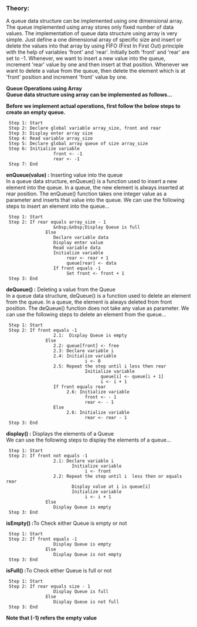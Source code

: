 ### Theory:
A queue data structure can be implemented using one dimensional array. The queue implemented using array stores only fixed number of data values. The implementation of queue data structure using array is very simple. Just define a one dimensional array of specific size and insert or delete the values into that array by using FIFO (First In First Out) principle with the help of variables 'front' and 'rear'. Initially both 'front' and 'rear' are set to -1. Whenever, we want to insert a new value into the queue, increment 'rear' value by one and then insert at that position. Whenever we want to delete a value from the queue, then delete the element which is at 'front' position and increment 'front' value by one.

<b>Queue Operations using Array</b><br>
**Queue data structure using array can be implemented as follows...**

**Before we implement actual operations, first follow the below steps to create an empty queue.**

     Step 1: Start
     Step 2: Declare global variable array_size, front and rear
     Step 3: Display enter array size
     Step 4: Read variable array_size
     Step 5: Declare global array queue of size array_size
     Step 6: Initialize variable
                      front <- -1
                      rear <- -1
     Step 7: End
     
<b>enQueue(value) :</b> Inserting value into the queue<br>
In a queue data structure, enQueue() is a function used to insert a new element into the queue. In a queue, the new element is always inserted at rear position. The enQueue() function takes one integer value as a parameter and inserts that value into the queue. We can use the following steps to insert an element into the queue...<br>

     Step 1: Start
     Step 2: If rear equals array_size - 1
                      &nbsp;&nbsp;Display Queue is full
                   Else
                      Declare variable data
                      Display enter value
                      Read variable data
                      Initialize variable
                           rear <- rear + 1
                           queue[rear] <- data
                      If front equals -1
                           Set front <- front + 1
     Step 3: End
     
<b>deQueue() :</b> Deleting a value from the Queue<br>
In a queue data structure, deQueue() is a function used to delete an element from the queue. In a queue, the element is always deleted from front position. The deQueue() function does not take any value as parameter. We can use the following steps to delete an element from the queue...<br>

     Step 1: Start
     Step 2: If front equals -1
                      2.1:  Display Queue is empty
                   Else
                      2.2: queue[front] <- free
                      2.3: Declare variable i
                      2.4: Initialize variable
                                  i <- 0
                      2.5: Repeat the step until i less then rear
                                  Initialize variable
                                        queue[i] <- queue[i + 1]
                                        i <- i + 1
                      If front equals rear
                           2.6: Initialize variable
                                  front <- - 1
                                  rear <- - 1
                      Else
                           2.6: Initialize variable
                                  rear <- rear - 1
     Step 3: End
     
<b>display() :</b> Displays the elements of a Queue<br>
We can use the following steps to display the elements of a queue...<br>

     Step 1: Start
     Step 2: If front not equals -1
                      2.1: Declare variable i
                             Initialize variable
                                  i <- front
                      2.2: Repeat the step until i  less then or equals rear
                             Display value at i is queue[i]
                             Initialize variable
                                  i <- i + 1
                   Else
                      Display Queue is empty
     Step 3: End
 
<b>isEmpty() :</b>To Check either Queue is empty or not<br>

     Step 1: Start
     Step 2: If front equals -1
                      Display Queue is empty
                   Else
                      Display Queue is not empty
     Step 3: End
     
<b>isFull() :</b>To Check either Queue is full or not<br>
     
     Step 1: Start
     Step 2: If rear equals size - 1
                      Display Queue is full
                   Else
                      Display Queue is not full
     Step 3: End
**Note that (-1) refers the empty value**
